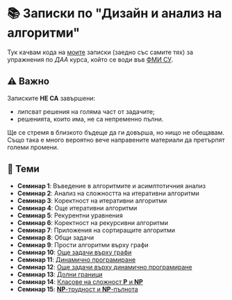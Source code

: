 # :books: Записки по "Дизайн и анализ на алгоритми"

Тук качвам кода на [моите](https://github.com/toduko) записки (заедно със самите тях) за упражнения по _ДАА_ курса, който се води във [ФМИ СУ](https://fmi.uni-sofia.bg/).

## :warning: Важно

Записките **НЕ СА** завършени:

- липсват решения на голяма част от задачите;
- решенията, които има, не са непременно пълни.

Ще се стремя в близкото бъдеще да ги довърша, но нищо не обещавам.
Също така е много вероятно вече направените материали да претърпят големи промени.

## :dart: Теми

- **Семинар 1**: Въведение в алгоритмите и асимптотичния анализ
- **Семинар 2**: Анализ на сложността на итеративни алгоритми
- **Семинар 3**: Коректност на итеративни алгоритми
- **Семинар 4**: Още итеративни алгоритми
- **Семинар 5**: Рекурентни уравнения
- **Семинар 6**: Коректност на рекурсивни алгоритми
- **Семинар 7**: Приложения на сортиращите алгоритми
- **Семинар 8**: Общи задачи
- **Семинар 9**: Прости алгоритми върху графи
- **Семинар 10**: [Още задачи върху графи](seminar-10/notes.pdf)
- **Семинар 11**: [Динамично програмиране](seminar-11/notes.pdf)
- **Семинар 12**: [Още задачи върху динамично програмиране](seminar-12/notes.pdf)
- **Семинар 13**: [Долни граници](seminar-13/notes.pdf)
- **Семинар 14**: [Класове на сложност **P** и **NP**](seminar-14/notes.pdf)
- **Семинар 15**: [**NP**-трудност и **NP**-пълнота](seminar-15/notes.pdf)
